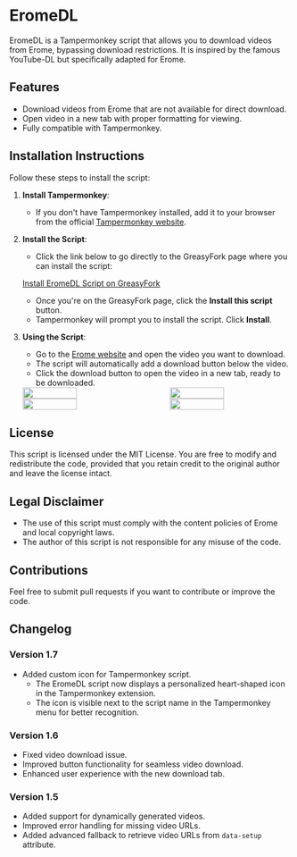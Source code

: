 # EromeDL

EromeDL is a Tampermonkey script that allows you to download videos from Erome, bypassing download restrictions. It is inspired by the famous YouTube-DL but specifically adapted for Erome.

## Features

- Download videos from Erome that are not available for direct download.
- Open video in a new tab with proper formatting for viewing.
- Fully compatible with Tampermonkey.

## Installation Instructions

Follow these steps to install the script:

1. **Install Tampermonkey**:
   - If you don't have Tampermonkey installed, add it to your browser from the official [Tampermonkey website](https://www.tampermonkey.net/).

2. **Install the Script**:
   - Click the link below to go directly to the GreasyFork page where you can install the script:
   
   [Install EromeDL Script on GreasyFork](https://greasyfork.org/en/scripts/487468-eromeddl)

   - Once you're on the GreasyFork page, click the **Install this script** button.
   - Tampermonkey will prompt you to install the script. Click **Install**.

3. **Using the Script**:
   - Go to the [Erome website](https://www.erome.com/) and open the video you want to download.
   - The script will automatically add a download button below the video.
   - Click the download button to open the video in a new tab, ready to be downloaded.

   <div style="display: flex; justify-content: space-between;">
      <img src="https://github.com/user-attachments/assets/5218e246-6cd5-41c5-be92-0216b47c5d2b" width="45%" />
      <img src="https://github.com/user-attachments/assets/5de302ff-4d12-4cb9-8990-a5706766bf76" width ="45%" />
   </div>
   
   <div style="display: flex; justify-content: space-between;">
      <img src="https://github.com/user-attachments/assets/da15e4fd-b056-4084-b467-565e9b82e22f" width="45%" />
      <img src="https://github.com/user-attachments/assets/b65577ea-8cab-4ab8-9764-839fbbc546ca" width="45%" />
   </div>


## License

This script is licensed under the MIT License. You are free to modify and redistribute the code, provided that you retain credit to the original author and leave the license intact.

## Legal Disclaimer

- The use of this script must comply with the content policies of Erome and local copyright laws.
- The author of this script is not responsible for any misuse of the code.

## Contributions

Feel free to submit pull requests if you want to contribute or improve the code.

## Changelog

### Version 1.7
- Added custom icon for Tampermonkey script.
  - The EromeDL script now displays a personalized heart-shaped icon in the Tampermonkey extension.
  - The icon is visible next to the script name in the Tampermonkey menu for better recognition.

### Version 1.6
- Fixed video download issue.
- Improved button functionality for seamless video download.
- Enhanced user experience with the new download tab.

### Version 1.5
- Added support for dynamically generated videos.
- Improved error handling for missing video URLs.
- Added advanced fallback to retrieve video URLs from `data-setup` attribute.
